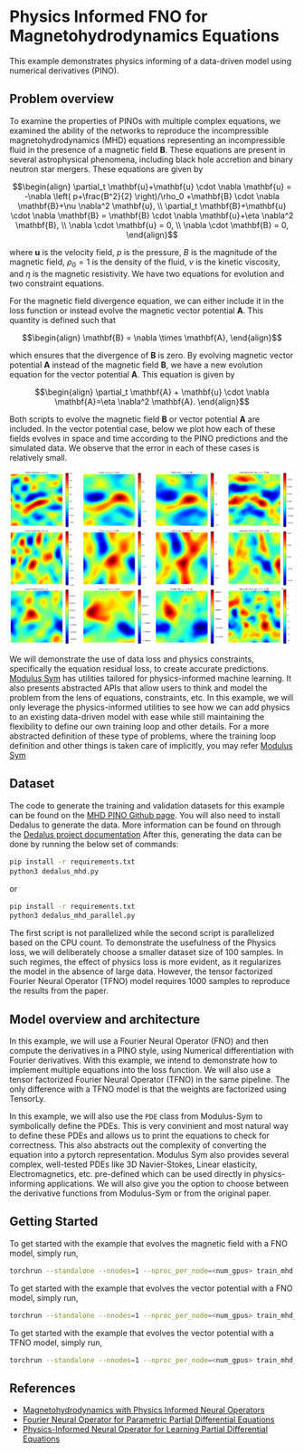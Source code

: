 # Physics Informed FNO for Magnetohydrodynamics Equations

This example demonstrates physics informing of a
data-driven model using numerical derivatives (PINO).

## Problem overview

To examine the properties of PINOs with multiple complex equations, we
examined the ability of the networks to reproduce the incompressible
magnetohydrodynamics (MHD) equations representing an incompressible fluid
in the presence of a magnetic field $\mathbf{B}$.
These equations are present in several astrophysical
phenomena, including black hole accretion and binary neutron star mergers.
These equations are given by

$$\begin{align}
\partial_t \mathbf{u}+\mathbf{u} \cdot \nabla \mathbf{u} =
-\nabla \left( p+\frac{B^2}{2} \right)/\rho_0 +\mathbf{B}
\cdot \nabla \mathbf{B}+\nu \nabla^2 \mathbf{u}, \\
\partial_t \mathbf{B}+\mathbf{u} \cdot \nabla \mathbf{B} =
\mathbf{B} \cdot \nabla \mathbf{u}+\eta \nabla^2 \mathbf{B}, \\
\nabla \cdot \mathbf{u} = 0, \\
\nabla \cdot \mathbf{B} = 0,
\end{align}$$

where $\mathbf{u}$ is the velocity field, $p$ is
the pressure, $B$ is the magnitude of the magnetic field, $\rho_0=1$
is the density of the fluid, $\nu$ is the kinetic viscosity,
and $\eta$ is the magnetic resistivity.  We have two equations
for evolution and two constraint equations.

For the magnetic field divergence equation, we can either include it
in the loss function or instead evolve the magnetic vector potential
$\mathbf{A}$. This quantity is defined such that

$$\begin{align}
\mathbf{B} = \nabla \times \mathbf{A},
\end{align}$$

which ensures that the divergence of $\mathbf{B}$ is zero. By evolving
magnetic vector potential $\mathbf{A}$
instead of the magnetic field $\mathbf{B}$, we have a new
evolution equation for the vector potential $\mathbf{A}$. This equation is given by

$$\begin{align}
\partial_t \mathbf{A} + \mathbf{u} \cdot \nabla \mathbf{A}=\eta \nabla^2 \mathbf{A}.
\end{align}$$

Both scripts to evolve the magnetic field $\mathbf{B}$ or vector potential
$\mathbf{A}$ are included.
In the vector potential case, below we plot how each of these
fields evolves in space and time according to the PINO predictions and the
simulated data.  We observe that the error in each of these cases is relatively small.

<!-- {: .center} -->
![MHD predictions](figures/MHD_0_0.png)

We will demonstrate the use of data loss and physics constraints,
specifically the equation residual loss, to create accurate predictions.
[Modulus Sym](https://github.com/NVIDIA/modulus-sym)
has utilities tailored for physics-informed machine learning. It also presents
abstracted APIs that allow users to think and model the problem from the lens of
equations, constraints, etc. In this example, we will only leverage the physics-informed
utilities to see how we can add physics to an existing data-driven model with ease while
still maintaining the flexibility to define our own training loop and other details.
For a more abstracted definition of these type of problems, where the training loop
definition and other things is taken care of implicitly, you may refer
[Modulus Sym](https://github.com/NVIDIA/modulus-sym)

## Dataset

The code to generate the training and validation datasets for this example
can be found on the
[MHD PINO Github page](https://github.com/shawnrosofsky/mhd_pino/tree/master).
You will also need to install Dedalus to generate the data. More information
can be found on through the
[Dedalus project documentation](https://dedalus-project.readthedocs.io/en/latest/pages/installation.html)
After this, generating the data can be done by running
the below set of commands:

```bash
pip install -r requirements.txt
python3 dedalus_mhd.py
```

or

```bash
pip install -r requirements.txt
python3 dedalus_mhd_parallel.py
```

The first script is not parallelized while the second script is parallelized based
on the CPU count.
To demonstrate the usefulness of the Physics loss, we will deliberately choose a smaller
dataset size of 100 samples. In such regimes, the effect of physics loss is more
evident, as it regularizes the model in the absence of large data. However, the tensor
factorized Fourier Neural Operator (TFNO) model requires
1000 samples to reproduce the results from the paper.

## Model overview and architecture

In this example, we will use a Fourier Neural Operator (FNO) and then compute the
derivatives in a PINO style, using Numerical differentiation with Fourier derivatives.
With this example, we intend to demonstrate how to implement multiple
equations into the loss function. We will also use a tensor factorized Fourier Neural
Operator (TFNO) in the same pipeline. The only difference with a TFNO model
is that the weights are factorized using TensorLy.

In this example, we will also use the `PDE` class from Modulus-Sym to symbolically define
the PDEs. This is very convinient and most natural way to define these PDEs and allows
us to print the equations to check for correctness. This also abstracts out the
complexity of converting the equation into a pytorch representation. Modulus Sym also
provides several complex, well-tested PDEs like 3D Navier-Stokes, Linear elasticity,
Electromagnetics, etc. pre-defined which can be used directly in physics-informing
applications. We will also give you the option to choose between the
derivative functions from Modulus-Sym or from the original paper.  

## Getting Started

To get started with the example that evolves the magnetic field with a
FNO model,
simply run,

```bash
torchrun --standalone --nnodes=1 --nproc_per_node=<num_gpus> train_mhd.py
```

To get started with the example that evolves the vector potential with a
FNO model, simply run,

```bash
torchrun --standalone --nnodes=1 --nproc_per_node=<num_gpus> train_mhd_vec_pot.py
```

To get started with the example that evolves the vector potential
with a TFNO model, simply run,

```bash
torchrun --standalone --nnodes=1 --nproc_per_node=<num_gpus> train_mhd_vec_pot_tfno.py
```

## References

- [Magnetohydrodynamics with Physics Informed Neural Operators](https://arxiv.org/abs/2302.08332)
- [Fourier Neural Operator for Parametric Partial Differential Equations](https://arxiv.org/abs/2010.08895)
- [Physics-Informed Neural Operator for Learning Partial Differential Equations](https://arxiv.org/abs/2111.03794)

